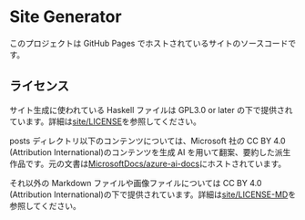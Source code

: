 # Site Generator

このプロジェクトは GitHub Pages でホストされているサイトのソースコードです。

## ライセンス

サイト生成に使われている Haskell ファイルは GPL3.0 or later の下で提供されています。詳細は[site/LICENSE](site/LICENSE)を参照してください。

posts ディレクトリ以下のコンテンツについては、Microsoft 社の CC BY 4.0 (Attribution International)のコンテンツを生成 AI を用いて翻案、要約した派生作品です。元の文書は[MicrosoftDocs/azure-ai-docs](https://github.com/MicrosoftDocs/azure-ai-docs)にホストされています。

それ以外の Markdown ファイルや画像ファイルについては CC BY 4.0 (Attribution International)の下で提供されています。詳細は[site/LICENSE-MD](site/LICENSE-MD)を参照してください。
